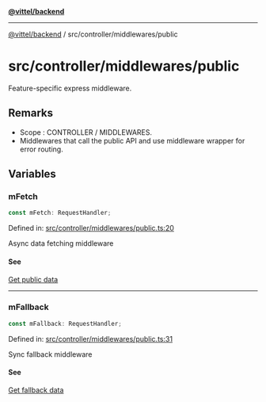 [**@vittel/backend**](../../../README.md)

***

[@vittel/backend](../../../README.md) / src/controller/middlewares/public

# src/controller/middlewares/public

Feature-specific express middleware.

## Remarks

- Scope : CONTROLLER / MIDDLEWARES.
- Middlewares that call the public API and use middleware wrapper for error routing.

## Variables

### mFetch

```ts
const mFetch: RequestHandler;
```

Defined in: [src/controller/middlewares/public.ts:20](https://github.com/mulekick/vittel/blob/fd6f7ece7df6639cbc3c099ded62d635ce6ae274/packages/backend/src/controller/middlewares/public.ts#L20)

Async data fetching middleware

#### See

[Get public data](../../domain/transactions/public.md#getdata)

***

### mFallback

```ts
const mFallback: RequestHandler;
```

Defined in: [src/controller/middlewares/public.ts:31](https://github.com/mulekick/vittel/blob/fd6f7ece7df6639cbc3c099ded62d635ce6ae274/packages/backend/src/controller/middlewares/public.ts#L31)

Sync fallback middleware

#### See

[Get fallback data](../../domain/transactions/public.md#getfallback)
